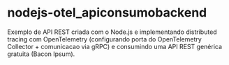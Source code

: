 # nodejs-otel_apiconsumobackend
Exemplo de API REST criada com o Node.js e implementando distributed tracing com OpenTelemetry (configurando porta do OpenTelemetry Collector + comunicacao via gRPC) e consumindo uma API REST genérica gratuita (Bacon Ipsum).
